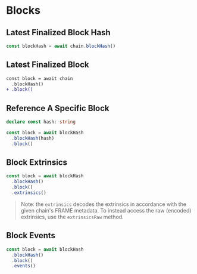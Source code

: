 # Blocks

## Latest Finalized Block Hash

```ts
const blockHash = await chain.blockHash()
```

## Latest Finalized Block

```diff
const block = await chain
  .blockHash()
+ .block()
```

## Reference A Specific Block

```ts
declare const hash: string

const block = await blockHash
  .blockHash(hash)
  .block()
```

## Block Extrinsics

```ts
const block = await blockHash
  .blockHash()
  .block()
  .extrinsics()
```

> Note: the `extrinsics` decodes the extrinsics in accordance with the given
> chain's FRAME metadata. To instead access the raw (encoded) extrinsics, use
> the `extrinsicsRaw` method.

## Block Events

```ts
const block = await blockHash
  .blockHash()
  .block()
  .events()
```
